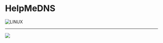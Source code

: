 # HelpMeDNS

![LINUX](https://img.shields.io/badge/Linux-FCC624?style=for-the-badge&logo=linux&logoColor=black)

---
[![](https://visitcount.itsvg.in/api?id=mehrdadvoho&icon=0&color=12)](https://visitcount.itsvg.in)

<!-- Proudly created with GPRM ( https://gprm.itsvg.in ) -->
